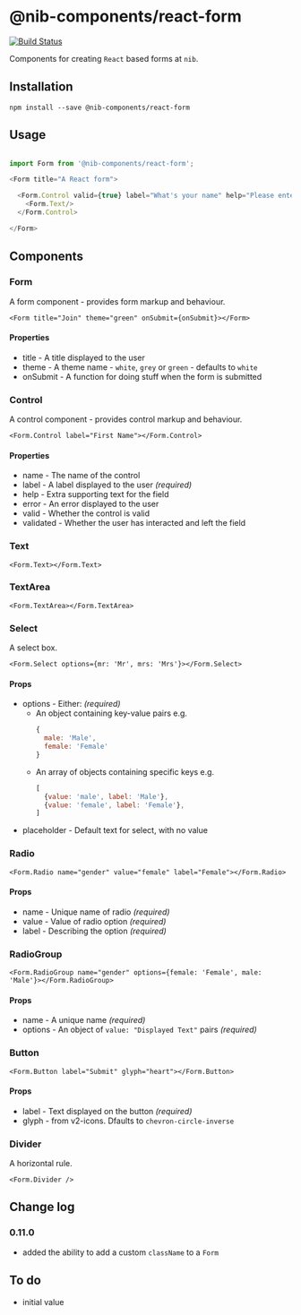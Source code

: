 # @nib-components/react-form

[![Build Status](https://travis-ci.org/nib-components/react-form.svg?branch=master)](https://travis-ci.org/nib-components/react-form)

Components for creating `React` based forms at `nib`.

## Installation

    npm install --save @nib-components/react-form

## Usage

```javascript

import Form from '@nib-components/react-form';

<Form title="A React form">

  <Form.Control valid={true} label="What's your name" help="Please enter your first name.">
    <Form.Text/>
  </Form.Control>

</Form>
```

## Components

### Form

A form component - provides form markup and behaviour.

```
<Form title="Join" theme="green" onSubmit={onSubmit}></Form>
```

#### Properties

- title - A title displayed to the user
- theme - A theme name - `white`, `grey` or `green` - defaults to `white`
- onSubmit - A function for doing stuff when the form is submitted

### Control

A control component - provides control markup and behaviour.

```
<Form.Control label="First Name"></Form.Control>
```

#### Properties

- name - The name of the control
- label - A label displayed to the user  *(required)*
- help - Extra supporting text for the field
- error - An error displayed to the user
- valid - Whether the control is valid
- validated - Whether the user has interacted and left the field

### Text

```
<Form.Text></Form.Text>
```

### TextArea

```
<Form.TextArea></Form.TextArea>
```

### Select

A select box.

```
<Form.Select options={mr: 'Mr', mrs: 'Mrs'}></Form.Select>
```

#### Props

- options - Either: *(required)*
  - An object containing key-value pairs e.g.
      ```javascript
      {
        male: 'Male',
        female: 'Female'
      }
      ```
  - An array of objects containing specific keys e.g.
    ```javascript
    [
      {value: 'male', label: 'Male'},
      {value: 'female', label: 'Female'},
    ]
    ```
- placeholder - Default text for select, with no value

### Radio

```
<Form.Radio name="gender" value="female" label="Female"></Form.Radio>
```

#### Props

- name - Unique name of radio *(required)*
- value - Value of radio option *(required)*
- label - Describing the option *(required)*

### RadioGroup

```
<Form.RadioGroup name="gender" options={female: 'Female', male: 'Male'}></Form.RadioGroup>
```

#### Props

- name - A unique name *(required)*
- options - An object of `value: "Displayed Text"` pairs *(required)*

### Button

```
<Form.Button label="Submit" glyph="heart"></Form.Button>
```

#### Props

- label - Text displayed on the button *(required)*
- glyph - from v2-icons. Dfaults to `chevron-circle-inverse`

### Divider

A horizontal rule.

```
<Form.Divider />
```

## Change log

### 0.11.0

- added the ability to add a custom `className` to a `Form`

## To do

- initial value
